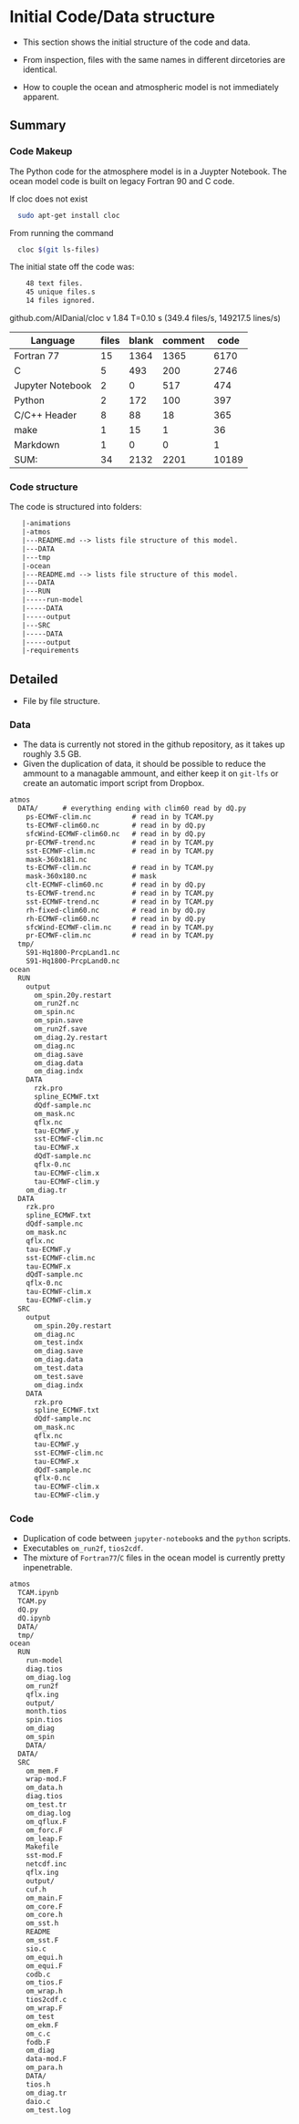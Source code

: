 
# Initial Code/Data structure

- This section shows the initial structure of the code and
   data.

- From inspection, files with the same names in different
  dircetories are identical.

- How to couple the ocean and atmospheric model is not
   immediately apparent.

## Summary

### Code Makeup

The Python code for the atmosphere model is in a Juypter Notebook.
The ocean model code is built on legacy Fortran 90 and C code.

If cloc does not exist

```bash
  sudo apt-get install cloc
```

From running the command

```bash
  cloc $(git ls-files)
```

The initial state off the code was:

```txt
    48 text files.
    45 unique files.s
    14 files ignored.
```

github.com/AlDanial/cloc v 1.84  T=0.10 s (349.4 files/s, 149217.5 lines/s)

 | Language                |       files       |     blank      |    comment      |       code |
 | ----------------------- | ----------------- | -------------- | --------------- | ---------- |
 | Fortran 77              |          15       |      1364      |       1365      |       6170 |
 | C                       |           5       |       493      |        200      |       2746 |
 | Jupyter Notebook        |           2       |         0      |        517      |        474 |
 | Python                  |           2       |       172      |        100      |        397 |
 | C/C++ Header            |           8       |        88      |         18      |        365 |
 | make                    |           1       |        15      |          1      |         36 |
 | Markdown                |           1       |         0      |          0      |          1 |
 | SUM:                    |          34       |      2132      |       2201      |      10189 |

### Code structure

The code is structured into folders:

```txt
   |-animations
   |-atmos
   |---README.md --> lists file structure of this model.
   |---DATA
   |---tmp
   |-ocean
   |---README.md --> lists file structure of this model.
   |---DATA
   |---RUN
   |-----run-model
   |-----DATA
   |-----output
   |---SRC
   |-----DATA
   |-----output
   |-requirements
```

## Detailed

- File by file structure.

### Data

- The data is currently not stored in the github repository, as it takes up roughly 3.5 GB.
- Given the duplication of data, it should be possible to
   reduce the ammount to a managable ammount, and either
   keep it on `git-lfs` or create
   an automatic import script from Dropbox.

```txt
atmos
  DATA/      # everything ending with clim60 read by dQ.py
    ps-ECMWF-clim.nc          # read in by TCAM.py
    ts-ECMWF-clim60.nc        # read in by dQ.py
    sfcWind-ECMWF-clim60.nc   # read in by dQ.py
    pr-ECMWF-trend.nc         # read in by TCAM.py 
    sst-ECMWF-clim.nc         # read in by TCAM.py
    mask-360x181.nc
    ts-ECMWF-clim.nc          # read in by TCAM.py
    mask-360x180.nc           # mask
    clt-ECMWF-clim60.nc       # read in by dQ.py
    ts-ECMWF-trend.nc         # read in by TCAM.py
    sst-ECMWF-trend.nc        # read in by TCAM.py
    rh-fixed-clim60.nc        # read in by dQ.py
    rh-ECMWF-clim60.nc        # read in by dQ.py
    sfcWind-ECMWF-clim.nc     # read in by TCAM.py
    pr-ECMWF-clim.nc          # read in by TCAM.py
  tmp/
    S91-Hq1800-PrcpLand1.nc
    S91-Hq1800-PrcpLand0.nc
ocean
  RUN
    output
      om_spin.20y.restart
      om_run2f.nc           
      om_spin.nc
      om_spin.save
      om_run2f.save
      om_diag.2y.restart
      om_diag.nc
      om_diag.save
      om_diag.data
      om_diag.indx
    DATA
      rzk.pro
      spline_ECMWF.txt
      dQdf-sample.nc
      om_mask.nc
      qflx.nc
      tau-ECMWF.y
      sst-ECMWF-clim.nc
      tau-ECMWF.x
      dQdT-sample.nc
      qflx-0.nc
      tau-ECMWF-clim.x
      tau-ECMWF-clim.y
    om_diag.tr
  DATA
    rzk.pro
    spline_ECMWF.txt
    dQdf-sample.nc
    om_mask.nc
    qflx.nc
    tau-ECMWF.y
    sst-ECMWF-clim.nc
    tau-ECMWF.x
    dQdT-sample.nc
    qflx-0.nc
    tau-ECMWF-clim.x
    tau-ECMWF-clim.y
  SRC
    output
      om_spin.20y.restart
      om_diag.nc
      om_test.indx
      om_diag.save
      om_diag.data
      om_test.data
      om_test.save
      om_diag.indx
    DATA
      rzk.pro
      spline_ECMWF.txt
      dQdf-sample.nc
      om_mask.nc
      qflx.nc
      tau-ECMWF.y
      sst-ECMWF-clim.nc
      tau-ECMWF.x
      dQdT-sample.nc
      qflx-0.nc
      tau-ECMWF-clim.x
      tau-ECMWF-clim.y
```

### Code

- Duplication of code between `jupyter-notebook`s and the `python` scripts.
- Executables `om_run2f`, `tios2cdf`.
- The mixture of `Fortran77`/`C` files in the ocean model is currently pretty inpenetrable.

```txt
atmos
  TCAM.ipynb
  TCAM.py
  dQ.py
  dQ.ipynb
  DATA/
  tmp/
ocean
  RUN
    run-model
    diag.tios
    om_diag.log
    om_run2f
    qflx.ing
    output/
    month.tios
    spin.tios
    om_diag
    om_spin
    DATA/
  DATA/
  SRC
    om_mem.F
    wrap-mod.F
    om_data.h
    diag.tios
    om_test.tr
    om_diag.log
    om_qflux.F
    om_forc.F
    om_leap.F
    Makefile
    sst-mod.F
    netcdf.inc
    qflx.ing
    output/
    cuf.h
    om_main.F
    om_core.F
    om_core.h
    om_sst.h
    README
    om_sst.F
    sio.c
    om_equi.h
    om_equi.F
    codb.c
    om_tios.F
    om_wrap.h
    tios2cdf.c
    om_wrap.F
    om_test
    om_ekm.F
    om_c.c
    fodb.F
    om_diag
    data-mod.F
    om_para.h
    DATA/
    tios.h
    om_diag.tr
    daio.c
    om_test.log
```
